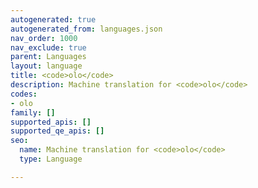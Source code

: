 ```yaml
---
autogenerated: true
autogenerated_from: languages.json
nav_order: 1000
nav_exclude: true
parent: Languages
layout: language
title: <code>olo</code>
description: Machine translation for <code>olo</code>
codes:
- olo
family: []
supported_apis: []
supported_qe_apis: []
seo:
  name: Machine translation for <code>olo</code>
  type: Language

---
```


